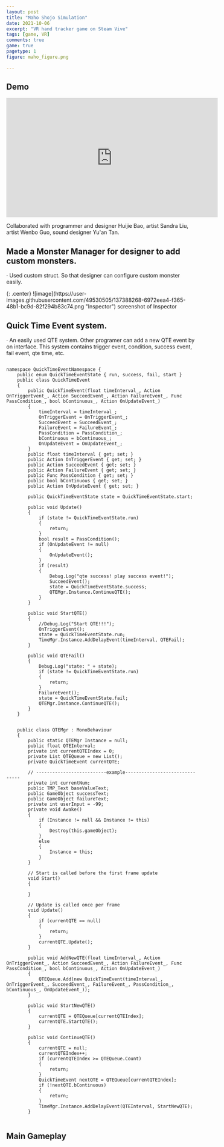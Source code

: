 ```yaml
---
layout: post
title: "Maho Shojo Simulation"
date: 2021-10-06
excerpt: "VR hand tracker game on Steam Vive"
tags: [game, VR]
comments: true
game: true
pagetype: 1
figure: maho_figure.png

---
```


## Demo
<iframe width="560" height="315" src="https://www.youtube.com/embed/k_CLwO1Jkfg" frameborder="0" allow="accelerometer; autoplay; encrypted-media; gyroscope; picture-in-picture" allowfullscreen></iframe>

Collaborated with programmer and designer Huijie Bao, artist Sandra Liu, artist Wenbo Guo, sound designer Yu'an Tan.


## Made a Monster Manager for designer to add custom monsters.
<p>· Used custom struct. So that designer can configure custom monster easily.</p>
{: .center}
![image](https://user-images.githubusercontent.com/49530505/137388268-6972eea4-f365-48b1-bc9d-82f294b83c74.png "Inspector")
<span class="caption">screenshot of Inspector</span>

## Quick Time Event system.
<p>· An easily used QTE system. Other programer can add a new QTE event by on interface. This system contains trigger event, condition, success event, fail event, qte time, etc.</p>

<pre>
<code>
namespace QuickTimeEventNamespace {
    public enum QuickTimeEventState { run, success, fail, start }
    public class QuickTimeEvent
    {
        public QuickTimeEvent(float timeInterval_, Action OnTriggerEvent_, Action SucceedEvent_, Action FailureEvent_, Func<bool> PassCondition_, bool bContinuous_, Action OnUpdateEvent_)
        {
            timeInterval = timeInterval_;
            OnTriggerEvent = OnTriggerEvent_;
            SucceedEvent = SucceedEvent_;
            FailureEvent = FailureEvent_;
            PassCondition = PassCondition_;
            bContinuous = bContinuous_;
            OnUpdateEvent = OnUpdateEvent_;
        }
        public float timeInterval { get; set; }
        public Action OnTriggerEvent { get; set; }
        public Action SucceedEvent { get; set; }
        public Action FailureEvent { get; set; }
        public Func<bool> PassCondition { get; set; }
        public bool bContinuous { get; set; }
        public Action OnUpdateEvent { get; set; }

        public QuickTimeEventState state = QuickTimeEventState.start;

        public void Update()
        {
            if (state != QuickTimeEventState.run)
            {
                return;
            }
            bool result = PassCondition();
            if (OnUpdateEvent != null)
            {
                OnUpdateEvent();
            }            
            if (result)
            {
                Debug.Log("qte success! play success event!");
                SucceedEvent();
                state = QuickTimeEventState.success;
                QTEMgr.Instance.ContinueQTE();
            }
        }

        public void StartQTE()
        {
            //Debug.Log("Start QTE!!!");
            OnTriggerEvent();
            state = QuickTimeEventState.run;
            TimeMgr.Instance.AddDelayEvent(timeInterval, QTEFail);
        }

        public void QTEFail()
        {
            Debug.Log("state: " + state);
            if (state != QuickTimeEventState.run)
            {
                return;
            }
            FailureEvent();
            state = QuickTimeEventState.fail;
            QTEMgr.Instance.ContinueQTE();
        }
    }


    public class QTEMgr : MonoBehaviour
    {
        public static QTEMgr Instance = null;
        public float QTEInterval;
        private int currentQTEIndex = 0;
        private List<QuickTimeEvent> QTEQueue = new List<QuickTimeEvent>();
        private QuickTimeEvent currentQTE;

        // --------------------------example-------------------------------
        private int currentNum;
        public TMP_Text baseValueText;
        public GameObject successText;
        public GameObject failureText;
        private int userInput = -99;
        private void Awake()
        {
            if (Instance != null && Instance != this)
            {
                Destroy(this.gameObject);
            }
            else
            {
                Instance = this;
            }
        }

        // Start is called before the first frame update
        void Start()
        {

        }

        // Update is called once per frame
        void Update()
        {
            if (currentQTE == null)
            {
                return;
            }
            currentQTE.Update();
        }

        public void AddNewQTE(float timeInterval_, Action OnTriggerEvent_, Action SucceedEvent_, Action FailureEvent_, Func<bool> PassCondition_, bool bContinuous_, Action OnUpdateEvent_)
        {
            QTEQueue.Add(new QuickTimeEvent(timeInterval_, OnTriggerEvent_, SucceedEvent_, FailureEvent_, PassCondition_, bContinuous_, OnUpdateEvent_));
        }

        public void StartNewQTE()
        {
            currentQTE = QTEQueue[currentQTEIndex];
            currentQTE.StartQTE();
        }

        public void ContinueQTE()
        {
            currentQTE = null;
            currentQTEIndex++;
            if (currentQTEIndex >= QTEQueue.Count)
            {
                return;
            }
            QuickTimeEvent nextQTE = QTEQueue[currentQTEIndex];
            if (!nextQTE.bContinuous)
            {
                return;
            }
            TimeMgr.Instance.AddDelayEvent(QTEInterval, StartNewQTE);
        }
</code>
</pre>

## Main Gameplay